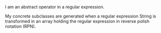 I am an abstract operator in a regular expression.

My concrete subclasses are generated when a regular expression String is transformed in an array holding the regular expression in reverse polish notation (RPN).